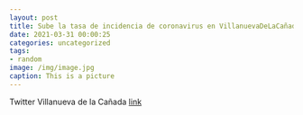 ```yaml
---
layout: post
title: Sube la tasa de incidencia de coronavirus en VillanuevaDeLaCañada.🙏Sigamos las recomendaciones de las autoridades sanitarias....
date: 2021-03-31 00:00:25
categories: uncategorized
tags:
- random
image: /img/image.jpg
caption: This is a picture
---
```

Twitter Villanueva de la Cañada [link](https://twitter.com/AytoVDLCanada/status/1376931714245726217)

